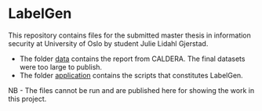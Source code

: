 # LabelGen

This repository contains files for the submitted master thesis in information security at University of Oslo by student Julie Lidahl Gjerstad.  
- The folder [data](data) contains the report from CALDERA. The final datasets were too large to publish.
- The folder [application](application) contains the scripts that constitutes LabelGen. 

NB - The files cannot be run and are published here for showing the work in this project.
